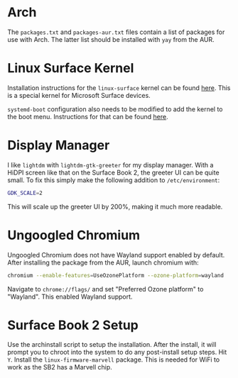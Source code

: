 # Arch

The `packages.txt` and `packages-aur.txt` files contain a list of packages for use with Arch. The latter list should be installed with `yay` from the AUR.

# Linux Surface Kernel

Installation instructions for the `linux-surface` kernel can be found [here](https://github.com/linux-surface/linux-surface/wiki/Installation-and-Setup#arch). This is a special kernel for Microsoft Surface devices.

`systemd-boot` configuration also needs to be modified to add the kernel to the boot menu. Instructions for that can be found [here](https://linuxiac.com/arch-linux-switching-between-multiple-kernels/).

# Display Manager

I like `lightdm` with `lightdm-gtk-greeter` for my display manager. With a HiDPI screen like that on the Surface Book 2, the greeter UI can be quite small. To fix this simply make the following addition to `/etc/environment`:

```sh
GDK_SCALE=2
```

This will scale up the greeter UI by 200%, making it much more readable.

# Ungoogled Chromium

Ungoogled Chromium does not have Wayland support enabled by default. After installing the package from the AUR, launch chromium with:

```sh
chromium --enable-features=UseOzonePlatform --ozone-platform=wayland
```

Navigate to `chrome://flags/` and set "Preferred Ozone platform" to "Wayland". This enabled Wayland support.

# Surface Book 2 Setup

Use the archinstall script to setup the installation. After the install, it will prompt you to chroot into the system to do any post-install setup steps. Hit `Y`. Install the `linux-firmware-marvell` package. This is needed for WiFi to work as the SB2 has a Marvell chip.